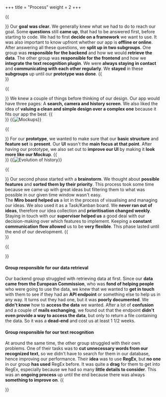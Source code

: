 +++
title = "Process"
weight = 2
+++


{{<section title="First steps">}}
Our **goal was clear**. We generally knew what we had to do to reach our goal.
Some **questions** still **came up**, that had to be answered first, before starting to code.
We had to first **decide on a framework** we want to use.
It was also important to know upfront whether our app is **offline or online**.
After answering all these questions, we **split up in two subgroups**. One group was **responsible for the backend** and how we would **retrieve the data**.
The other group was **responsible for the frontend** and how we **integrate the text recognition plugin**.
We were **always staying in contact** and **communicating with each other regularly**.
We **stayed** in these **subgroups** up until our **prototype was done**.
{{</section>}}

{{<section title="Mockups">}}
We knew a couple of things before thinking of our design. Our app would have three pages: A **search, camera and history screen**. We also liked the idea of **valuing a clean and simple design over a complex one** because it fits our app the best.
{{</section>}}
{{<image src="mockups_triple.png" alt="Mockups">}}

{{<section title="Evolution of our design">}}
For our **prototype**, we wanted to make sure that our **basic structure** and **feature set** is **present**. Our **UI** wasn't the **main focus at that point**. After having our prototype, we also set out to **improve our UI** by making it **look more like our Mockup**.
{{</section>}}
{{<image src="evolution_of_history.png" alt="Evolution of history" caption="Evolution of our history screen">}}

{{<section title="Second phase">}}
Our second phase started with a **brainstorm**.
We thought about **possible features** and **sorted them by their priority**.
This process took some time because we came up with great ideas but filtering them to what was possible in our given time window wasn't easy.  
The **Miro board helped us** a lot in the process of visualising and managing our ideas.
We also used it as a Task/Kanban board.
We **never ran out of ideas**, therefore our idea collection and **prioritisation changed weekly**.
Staying in touch with our **supervisor helped us** a good deal with our decision-making over which features to implement.
Keeping a **constant communication flow allowed** us to be **very flexible**.
This phase lasted until the end of our development.
{{</section>}}

{{<section title="Obstacles">}}
#### Group responsible for our data retrieval

Our backend group struggled with retrieving data at first.
Since our **data came from the European Commission**, who was **fond of helping people** who were going to use the data, we knew that we wanted to **get in touch** with them to see if they had an **API endpoint** or something else to help us in any way.
It turns out they had one, but it was **poorly documented**.
We **didn't know** how to **access the data** we wanted.
After a lot of **confusion** and a couple of **mails exchanging**, we found out that the endpoint **didn't even provide a way to access the data**, but only to return a file containing the data.
So it was a **dead-end** and cost us at least 1 1/2 weeks.

#### Group responsible for our text recognition

At around the same time, the other group struggled with their own problems.
One of their tasks was to **cut unnecessary words from our recognized text**, so we didn't have to search for them in our database, hence improving our performance.
Their **idea** was to use **RegEx**, but **no one** in our group **has used** RegEx before.
It was quite a **drag** for them to get into RegEx, especially because we had so many **little details to consider**.
This was an **ongoing process** up until the end because there was always **something to improve on**.
{{</section>}}
